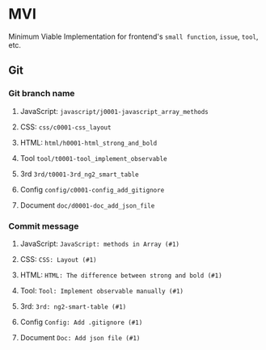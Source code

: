 # MVI
Minimum Viable Implementation for frontend's `small function`, `issue`, `tool`, etc.

## Git
### Git branch name
1. JavaScript: `javascript/j0001-javascript_array_methods`

1. CSS:   `css/c0001-css_layout`

1. HTML:   `html/h0001-html_strong_and_bold`

1. Tool    `tool/t0001-tool_implement_observable`

1. 3rd     `3rd/t0001-3rd_ng2_smart_table`

1. Config     `config/c0001-config_add_gitignore`

1. Document   `doc/d0001-doc_add_json_file`

### Commit message
1. JavaScript: `JavaScript: methods in Array (#1)`

1. CSS:   `CSS: Layout (#1)`

1. HTML:   `HTML: The difference between strong and bold (#1)`

1. Tool:   `Tool: Implement observable manually (#1)`

1. 3rd:   `3rd: ng2-smart-table (#1)`

1. Config     `Config: Add .gitignore (#1)`

1. Document   `Doc: Add json file (#1)`